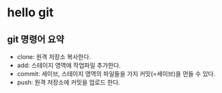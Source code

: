 # hello git

## git 명령어 요약
- clone: 원격 저장소 복사한다.
- add: 스테이지 영역에 작업파일 추가한다.
- commit: 세이브, 스테이지 영역의 파일들을 가지 커밋(=세이브)을 먼들 수 있다.
- push: 원격 저장소에 커밋을 업로드 한다.
